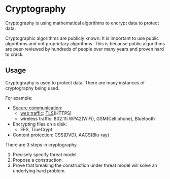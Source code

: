 # Cryptography

Cryptography is using mathematical algorithms to encrypt data to protect data.

Cryptographic algorithms are publicly known. It is important to use public algorithms and not proprietary algorithms. This is because public algorithms are peer-reviewed by hundreds of people over many years and proven hard to crack.

## Usage

Cryptography is used to protect data. There are many instances of cryptography being used. 

For example:
- [Secure communication](secure%20communication/secure%20communication.md):
    - [web traffic](secure%20communication/web%20traffic.md): [TLS](secure%20communication/protocols/TLS.md)(HTTPS)
    - wireless traffic: 802.11i WPA2(WiFi), GSM(Cell phone), Bluetooth
- Encrypting files on a disk:
    - EFS, TrueCrypt
- Content protection: CSS(DVD), AACS(Blu-ray)

There are 3 steps in cryptography.
1. Precisely specify threat model.
2. Propose a construction.
3. Prove that breaking the construction under threat model will solve an underlying hard problem.
